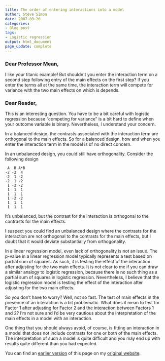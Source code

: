```yaml
---
title: The order of entering interactions into a model
author: Steve Simon
date: 2007-09-20
categories:
- Blog post
tags:
- Logistic regression
output: html_document
page_update: complete
---
```


### Dear Professor Mean,

I like your titanic example! But shouldn't you enter the interaction term on a second step following entry of the main effects on the first step? If you enter the terms all at the same time, the interaction term will compete for variance with the two main effects on which is depends.

### Dear Reader,

This is an interesting question. You have to be a bit careful with logistic regression because “competing for variance” is a bit hard to define when your outcome variable is binary. Nevertheless, I understand your concern.

In a balanced design, the contrasts associated with the interaction term are orthogonal to the main effects. So for a balanced design, how and when you enter the interaction term in the model is of no direct concern.

In an unbalanced design, you could still have orthogonality. Consider the following design

```{}
 A  B A*B
-2 -2  4
-2  1 -2
-2  1 -2
 1 -2 -2
 1  1  1
 1  1  1
 1 -2 -2
 1  1  1
 1  1  1
```

It’s unbalanced, but the contrast for the interaction is orthogonal to the contrasts for the main effects.

I suspect you could find an unbalanced design where the contrasts for the interaction are not orthogonal to the contrasts for the main effects, but I doubt that it would deviate substantially from orthogonality.

In a linear regression model, even lack of orthogonality is not an issue. The p-value in a linear regression model typically represents a test based on partial sum of squares. As such, it is testing the effect of the interaction after adjusting for the two main effects. It is not clear to me if you can draw a similar analogy to logistic regression, because there is no such thing as a partial sum of squares in logistic regression. Nevertheless, I believe that the logistic regression model is testing the effect of the interaction after adjusting for the two main effects.

So you don’t have to worry? Well, not so fast. The test of main effects in the presence of an interaction is a bit problematic. What does it mean to test for Factor 1 after adjusting for Factor 2 and the interaction between Factors 1 and 2? I’m not sure and I’d be very cautious about the interpretation of the main effects in a model with an interaction.

One thing that you should always avoid, of course, is fitting an interaction in a model that does not include contrasts for one or both of the main effects. The interpretation of such a model is quite difficult and you may end up with results quite different than you had expected.

You can find an [earlier version][sim1] of this page on my [original website][sim2].

[sim1]: http://www.pmean.com/07/OrderEnteringInteractions.html
[sim2]: http://www.pmean.com/original_site.html
